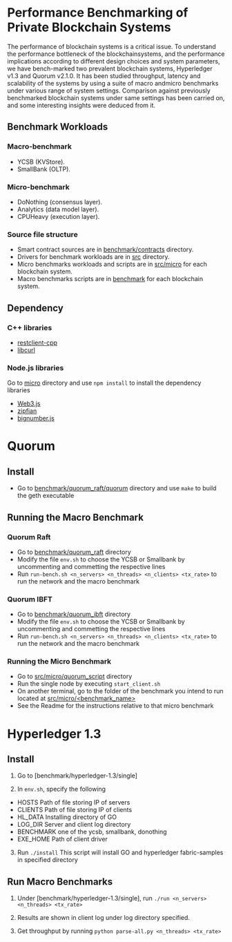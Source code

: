 # Performance Benchmarking of Private Blockchain Systems

The performance of blockchain systems is a critical issue. To understand the performance bottleneck of the blockchainsystems, and the performance implications according to different design choices and system parameters, we have bench-marked two prevalent blockchain systems, Hyperledger v1.3 and Quorum v2.1.0. It has been studied throughput, latency and scalability of the systems by using a suite of macro andmicro benchmarks under various range of system settings. Comparison against previously benchmarked blockchain systems under same settings has been carried on, and some interesting insights were deduced from it.

## Benchmark Workloads 

### Macro-benchmark

* YCSB (KVStore).
* SmallBank (OLTP).

### Micro-benchmark

* DoNothing (consensus layer).
* Analytics (data model layer).
* CPUHeavy (execution layer).

### Source file structure

* Smart contract sources are in [benchmark/contracts](benchmark/contracts) directory.
* Drivers for benchmark workloads are in [src](src) directory.
* Micro benchmarks workloads and scripts are in [src/micro](src/micro) for each blockchain system.
* Macro benchmarks scripts are in [benchmark](benchmark) for each blockchain system.

## Dependency

### C++ libraries
* [restclient-cpp](https://github.com/mrtazz/restclient-cpp)
* [libcurl](https://curl.haxx.se/libcurl/)

### Node.js libraries
Go to [micro](src/micro) directory and use `npm install` to install the dependency libraries
* [Web3.js](https://github.com/ethereum/web3.js/)
* [zipfian](https://www.npmjs.com/package/zipfian)
* [bignumber.js](https://www.npmjs.com/package/bignumber.js)

# Quorum

## Install
* Go to [benchmark/quorum_raft/quorum](benchmark/quorum_raft/quorum) directory and use `make` to build the geth executable

## Running the Macro Benchmark

### Quorum Raft
* Go to [benchmark/quorum_raft](benchmark/quorum_raft) directory
* Modify the file `env.sh` to choose the YCSB or Smallbank by uncommenting and commetting the respective lines
* Run  `run-bench.sh <n_servers> <n_threads> <n_clients> <tx_rate>` to run the network and the macro benchmark

### Quorum IBFT
* Go to [benchmark/quorum_ibft](benchmark/quorum_ibft) directory
* Modify the file `env.sh` to choose the YCSB or Smallbank by uncommenting and commetting the respective lines
* Run  `run-bench.sh <n_servers> <n_threads> <n_clients> <tx_rate>` to run the network and the macro benchmark

### Running the Micro Benchmark
* Go to [src/micro/quorum_script](src/micro/quorum_script) directory
* Run the single node by executing `start_client.sh`
* On another terminal, go to the folder of the benchmark you intend to run located at [src/micro/<benchmark_name>](src/micro)
* See the Readme for the instructions relative to that micro benchmark

# Hyperledger 1.3

## Install

1. Go to [benchmark/hyperledger-1.3/single]

2. In `env.sh`, specify the following

* HOSTS        Path of file storing IP of servers
* CLIENTS      Path of file storing IP of clients
* HL_DATA      Installing directory of GO
* LOG_DIR      Server and client log directory
* BENCHMARK    one of the ycsb, smallbank, donothing
* EXE_HOME     Path of client driver

3. Run `./install`
This script will install GO and hyperledger fabric-samples in specified directory

## Run Macro Benchmarks

1. Under [benchmark/hyperledger-1.3/single], run `./run <n_servers> <n_threads> <tx_rate>`

2. Results are shown in client log under log directory specified.

3. Get throughput by running `python parse-all.py <n_threads> <tx_rate>`
